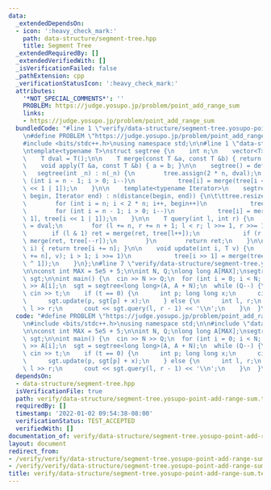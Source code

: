 ```yaml
---
data:
  _extendedDependsOn:
  - icon: ':heavy_check_mark:'
    path: data-structure/segment-tree.hpp
    title: Segment Tree
  _extendedRequiredBy: []
  _extendedVerifiedWith: []
  _isVerificationFailed: false
  _pathExtension: cpp
  _verificationStatusIcon: ':heavy_check_mark:'
  attributes:
    '*NOT_SPECIAL_COMMENTS*': ''
    PROBLEM: https://judge.yosupo.jp/problem/point_add_range_sum
    links:
    - https://judge.yosupo.jp/problem/point_add_range_sum
  bundledCode: "#line 1 \"verify/data-structure/segment-tree.yosupo-point-add-range-sum.test.cpp\"\
    \n#define PROBLEM \"https://judge.yosupo.jp/problem/point_add_range_sum\"\n\n\
    #include <bits/stdc++.h>\nusing namespace std;\n\n#line 1 \"data-structure/segment-tree.hpp\"\
    \ntemplate<typename T>\nstruct segtree {\n    int n;\n    vector<T> tree;\n\n\
    \    T dval = T();\n\n    T merge(const T &a, const T &b) { return a + b; }\n\n\
    \    void apply(T &a, const T &b) { a = b; }\n\n    segtree() = default;\n\n \
    \   segtree(int _n) : n(_n) {\n        tree.assign(2 * n, dval);\n        for\
    \ (int i = n - 1; i > 0; i--)\n            tree[i] = merge(tree[i << 1], tree[i\
    \ << 1 | 1]);\n    }\n\n    template<typename Iterator>\n    segtree(Iterator\
    \ begin, Iterator end) : n(distance(begin, end)) {\n\t\ttree.resize(2 * n);\n\
    \        for (int i = n; i < 2 * n; i++, begin++)\n            tree[i] = *begin;\n\
    \        for (int i = n - 1; i > 0; i--)\n            tree[i] = merge(tree[i <<\
    \ 1], tree[i << 1 | 1]);\n    }\n\n    T query(int l, int r) {\n        T ret\
    \ = dval;\n        for (l += n, r += n + 1; l < r; l >>= 1, r >>= 1) {\n     \
    \       if (l & 1) ret = merge(ret, tree[l++]);\n            if (r & 1) ret =\
    \ merge(ret, tree[--r]);\n        }\n        return ret;\n    }\n\n    T operator[](int\
    \ i) { return tree[i += n]; }\n\n    void update(int i, T v) {\n        for (apply(tree[i\
    \ += n], v); i > 1; i >>= 1)\n            tree[i >> 1] = merge(tree[i], tree[i\
    \ ^ 1]);\n    }\n};\n#line 7 \"verify/data-structure/segment-tree.yosupo-point-add-range-sum.test.cpp\"\
    \n\nconst int MAX = 5e5 + 5;\n\nint N, Q;\nlong long A[MAX];\nsegtree<long long>\
    \ sgt;\n\nint main() {\n  cin >> N >> Q;\n  for (int i = 0; i < N; i++)\n    cin\
    \ >> A[i];\n  sgt = segtree<long long>(A, A + N);\n  while (Q--) {\n    int t;\
    \ cin >> t;\n    if (t == 0) {\n      int p; long long x;\n      cin >> p >> x;\n\
    \      sgt.update(p, sgt[p] + x);\n    } else {\n      int l, r;\n      cin >>\
    \ l >> r;\n      cout << sgt.query(l, r - 1) << '\\n';\n    }\n  }\n}\n"
  code: "#define PROBLEM \"https://judge.yosupo.jp/problem/point_add_range_sum\"\n\
    \n#include <bits/stdc++.h>\nusing namespace std;\n\n#include \"data-structure/segment-tree.hpp\"\
    \n\nconst int MAX = 5e5 + 5;\n\nint N, Q;\nlong long A[MAX];\nsegtree<long long>\
    \ sgt;\n\nint main() {\n  cin >> N >> Q;\n  for (int i = 0; i < N; i++)\n    cin\
    \ >> A[i];\n  sgt = segtree<long long>(A, A + N);\n  while (Q--) {\n    int t;\
    \ cin >> t;\n    if (t == 0) {\n      int p; long long x;\n      cin >> p >> x;\n\
    \      sgt.update(p, sgt[p] + x);\n    } else {\n      int l, r;\n      cin >>\
    \ l >> r;\n      cout << sgt.query(l, r - 1) << '\\n';\n    }\n  }\n}\n"
  dependsOn:
  - data-structure/segment-tree.hpp
  isVerificationFile: true
  path: verify/data-structure/segment-tree.yosupo-point-add-range-sum.test.cpp
  requiredBy: []
  timestamp: '2022-01-02 09:54:38-08:00'
  verificationStatus: TEST_ACCEPTED
  verifiedWith: []
documentation_of: verify/data-structure/segment-tree.yosupo-point-add-range-sum.test.cpp
layout: document
redirect_from:
- /verify/verify/data-structure/segment-tree.yosupo-point-add-range-sum.test.cpp
- /verify/verify/data-structure/segment-tree.yosupo-point-add-range-sum.test.cpp.html
title: verify/data-structure/segment-tree.yosupo-point-add-range-sum.test.cpp
---
```

